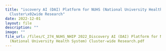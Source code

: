 ```yaml
---
title: "iscovery AI (DAI) Platform for NUHS (National University Health System)
  Cluster\x02wide Research"
date: 2022-12-01
layout: file
description: ""
image: ""
file_url: /files/C_274_NUHS_NHIP 2022_Discovery AI (DAI) Platform for NUHS
  (National University Health System) Cluster-wide Research.pdf
---
```

